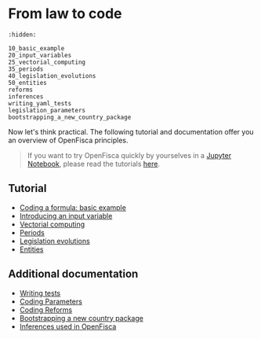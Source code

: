 # <i icon-name="terminal"></i> From law to code

```{toctree}
:hidden:

10_basic_example
20_input_variables
25_vectorial_computing
35_periods
40_legislation_evolutions
50_entities
reforms
inferences
writing_yaml_tests
legislation_parameters
bootstrapping_a_new_country_package
```

Now let's think practical. The following tutorial and documentation offer you an overview of OpenFisca principles.
> If you want to try OpenFisca quickly by yourselves in a [Jupyter Notebook](https://jupyter.org/), please read the tutorials [here](http://mybinder.org/repo/openfisca/tutorial).

## Tutorial

- [Coding a formula: basic example](10_basic_example.md)
- [Introducing an input variable](20_input_variables.md)
- [Vectorial computing](25_vectorial_computing.md)
- [Periods](35_periods.md)
- [Legislation evolutions](40_legislation_evolutions.md)
- [Entities](50_entities.md)

## Additional documentation

- [Writing tests](writing_yaml_tests.md)
- [Coding Parameters](legislation_parameters.md)
- [Coding Reforms](reforms.md)
- [Bootstrapping a new country package](bootstrapping_a_new_country_package.md)
- [Inferences used in OpenFisca](inferences.md)
